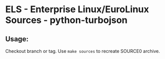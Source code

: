# ELS - Enterprise Linux/EuroLinux Sources - python-turbojson
 
## Usage:
  Checkout branch or tag. Use `make sources` to recreate  SOURCE0 archive.
